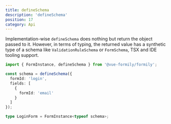 ```yaml
---
title: defineSchema
description: 'defineSchema'
position: 17
category: Api
---
```


Implementation-wise `defineSchema` does nothing but return the object passed to it. However, in terms of typing, the returned value has a synthetic type of a schema like `ValidationRuleSchema` or `FormSchema`, TSX and IDE tooling support.

```typescript
import { FormInstance, defineSchema } from '@vue-formily/formily';

const schema = defineSchema({
  formId: 'login',
  fields: [
    {
      formId: 'email'
    }
  ]
});

type LoginForm = FormInstance<typeof schema>;
```
